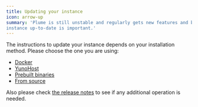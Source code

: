 ```yaml
---
title: Updating your instance
icon: arrow-up
summary: 'Plume is still unstable and regularly gets new features and bug fixes. Keeping your
instance up-to-date is important.'
---
```


The instructions to update your instance depends on your installation method.
Please choose the one you are using:

<ul class="choices">
  <li><a href="/update/docker">Docker</a></li>
  <li><a href="/update/yunohost">YunoHost</a></li>
  <li><a href="/update/prebuilt">Prebuilt binaries</a></li>
  <li><a href="/update/source-code">From source</a></li>
</ul>

Also please check [the release notes](https://github.com/Plume-org/Plume/releases) to see if any additional operation is needed.
